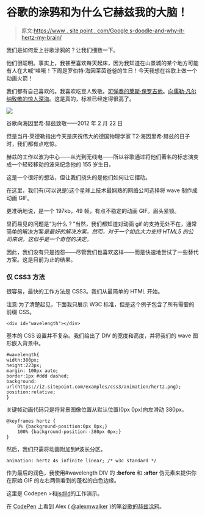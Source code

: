 # 谷歌的涂鸦和为什么它赫兹我的大脑！

> 原文:[https://www . site point . com/Google s-doodle-and-why-it-hertz-my-brain/](https://www.sitepoint.com/googles-doodle-and-why-it-hertz-my-brain/)

我们是如何爱上谷歌涂鸦的？让我们细数一下。

他们很聪明。事实上，我甚至喜欢每天起床，因为我知道在山景城的某个地方可能有人在大喊“哇哦！下周是罗伯特·海因莱茵爸爸的生日！今天我想在谷歌上做一个动画火箭！

我们都有自己喜欢的。我喜欢吃豆人致敬。[可弹奏的莱斯·保罗吉他](http://www.google.com/doodles/les-pauls-96th-birthday)。[向儒勒·凡尔纳致敬的惊人深海](http://www.google.com/doodles/jules-vernes-183rd-birthday)。这是真的，标准已经定得很高了。

[![](../Images/cc6f649e07000646e726598576f346c0.png)](https://www.sitepoint.com/wp-content/uploads/2012/02/doodle-22feb.png)

谷歌向海因里希·赫兹致敬——2012 年 2 月 22 日

但是当丹·莱德勒指出今天是庆祝伟大的德国物理学家 T2·海因里希·赫兹的日子时，我们都有点吃惊。

赫兹的工作以波为中心——从光到无线电——所以谷歌通过将他们著名的标志演变成一个轻轻移动的波来纪念他的 155 岁生日。

这是一个很好的想法，但让我们挠头的是他们如何让它摆动。

在这里，我们有(可以说是)这个星球上技术最娴熟的网络公司选择将 wave 制作成动画 GIF。

更准确地说，是一个 197kb，49 帧，有点不稳定的动画 GIF。眉头紧锁。

显而易见的问题是“为什么？”当然，我们都知道对动画 gif 的支持无处不在，通常简单的解决方案*是最好的解决方案。然而，对于一个如此大力支持 HTML5 的公司来说，这似乎是一个奇怪的决定。*

因此，我们没有只是抱怨——尽管我们也喜欢这样——而是快速地尝试了一些替代方案。这是目前为止的结果。

### 仅 CSS3 方法

很容易，最快的工作方法是 CSS3。我们从最简单的 HTML 开始。

注意:为了清楚起见，下面我只展示 W3C 标准，但是这个例子包含了所有需要的前缀 CSS。

```
<div id="wavelength"></div>
```

基本的 CSS 设置并不复杂。我们给出了 DIV 的宽度和高度，并将我们的 wave 图形嵌入背景中。

```
#wavelength{
width:380px;
height:223px;
margin: 100px auto;
border:1px #ddd dashed;
background: url(https://i2.sitepoint.com/examples/css3/animation/hertz.png);
position:relative;
}
```

关键帧动画代码只是将背景图像位置从默认位置(0px 0px)向左滑动 380px。

```
@keyframes hertz {
    0% {background-position:0px 0px;}
    100% {background-position:-380px 0px;}
}​
```

然后，我们只需将动画附加到#波长分区。

```
animation: hertz 4s infinite linear; /* w3c standard */
```

作为最后的润色，我使用#wavelength DIV 的 **:before** 和 **:after** 伪元素来提供你在原始 GIF 的左右两侧看到的蓬松的白色边缘。

这里是 Codepen >和[jsdild](https://jsfiddle.net/xplo69/ZxuCY/16/)的工作演示。

在 [CodePen](http://codepen.io) 上看到 Alex ( [@alexmwalker](http://codepen.io/alexmwalker) )的笔[谷歌的赫兹涂鸦](http://codepen.io/alexmwalker/pen/rWyrwv/)。